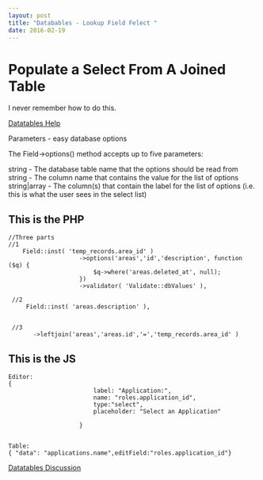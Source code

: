 ```yaml
---
layout: post
title: "Databables - Lookup Field Felect "
date: 2016-02-19
---
```



# Populate a Select From A Joined Table

I never remember how to do this.

[Datatables Help](https://editor.datatables.net/manual/php/joins#Options)


Parameters - easy database options

The Field->options() method accepts up to five parameters:

string - The database table name that the options should be read from
string - The column name that contains the value for the list of options
string|array - The column(s) that contain the label for the list of options (i.e. this is what the user sees in the select list)

## This is the PHP
```
//Three parts
//1
    Field::inst( 'temp_records.area_id' )
                    ->options('areas','id','description', function ($q) {
                        $q->where('areas.deleted_at', null);
                    })
                    ->validator( 'Validate::dbValues' ),
     
 //2                 
     Field::inst( 'areas.description' ),
     
     
 //3 
       ->leftjoin('areas','areas.id','=','temp_records.area_id' )

```

## This is the JS

```
Editor:
{
						label: "Application:",
						name: "roles.application_id",
						type:"select",
						placeholder: "Select an Application"

					}


Table:
{ "data": "applications.name",editField:"roles.application_id"}

```





[Datatables Discussion](https://www.datatables.net/forums/discussion/32363/setting-a-where-in-options#latest)



